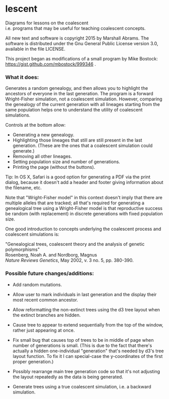 # lescent
Diagrams for lessons on the coalescent<br/>
i.e. programs that may be useful for teaching coalescent concepts.

All new text and software is copyright 2015 by Marshall Abrams. The
software is distributed under the Gnu General Public License version
3.0, available in the file LICENSE.

This project began as modifications of a small program by Mike Bostock:
https://gist.github.com/mbostock/999346 .

### What it does:

Generates a random genealogy, and then allows you to highlight the
ancestors of everyone in the last generation.  The program is a forward
Wright-Fisher simulation, not a coalescent simulation.  However,
comparing the genealogy of the current generation with all lineages
starting from the same population helps one to understand the utility of
coalescent simulations.

Controls at the bottom allow:

* Generating a new genealogy.
* Highlighting those lineages that still are still present in the
  last generation.  (These are the ones that a coalescent simulation
  could generate.)
* Removing all other lineages.
* Setting population size and number of generations.
* Printing the page (without the buttons).

Tip: In OS X, Safari is a good option for generating a PDF via the
print dialog, because it doesn't add a header and footer giving
information about the filename, etc.

Note that "Wright-Fisher model" in this context doesn't imply that
there are multiple alleles that are tracked; all that's required for
generating a genealogical tree using a Wright-Fisher model is that
reproductive success be random (with replacement) in discrete
generations with fixed population size.

One good introduction to concepts underlying the coalescent process and
coalescent simulations is:

  "Genealogical trees, coalescent theory and the analysis of genetic polymorphisms"<br/>
  Rosenberg, Noah A. and Nordborg, Magnus<br/>
  *Nature Reviews Genetics*, May 2002, v. 3 no. 5, pp. 380-390.<br/>

### Possible future changes/additions:

* Add random mutations.

* Allow user to mark individuals in last generation and the display
their most recent common ancestor.

* Allow reformatting the non-extinct trees using the d3 tree layout when
  the extinct branches are hidden.

* Cause tree to appear to extend sequentially from the top of the window,
rather just appearing at once.

* Fix small bug that causes top of trees to be in middle of page when
  number of generations is small.  (This is due to the fact that there's
  actually a hidden one-individual "generation" that's needed by d3's
  tree layout function.  To fix it I can special-case the y-coordinates
  of the first proper generation.)

* Possibly rearrange main tree generation code so that it's not adjusting the
  layout repeatedly as the data is being generated.

* Generate trees using a true coalescent simulation, i.e. a backward
simulation.
